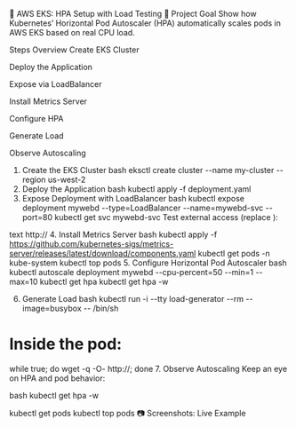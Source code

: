 🚀 AWS EKS: HPA Setup with Load Testing
🎯 Project Goal
Show how Kubernetes’ Horizontal Pod Autoscaler (HPA) automatically scales pods in AWS EKS based on real CPU load.

Steps Overview
Create EKS Cluster

Deploy the Application

Expose via LoadBalancer

Install Metrics Server

Configure HPA

Generate Load

Observe Autoscaling

1. Create the EKS Cluster
bash
eksctl create cluster --name my-cluster --region us-west-2
2. Deploy the Application
bash
kubectl apply -f deployment.yaml
3. Expose Deployment with LoadBalancer
bash
kubectl expose deployment mywebd --type=LoadBalancer --name=mywebd-svc --port=80
kubectl get svc mywebd-svc
Test external access (replace <EXTERNAL-IP>):

text
http://<EXTERNAL-IP>
4. Install Metrics Server
bash
kubectl apply -f https://github.com/kubernetes-sigs/metrics-server/releases/latest/download/components.yaml
kubectl get pods -n kube-system
kubectl top pods
5. Configure Horizontal Pod Autoscaler
bash
kubectl autoscale deployment mywebd --cpu-percent=50 --min=1 --max=10
kubectl get hpa
kubectl get hpa -w

6. Generate Load
bash
kubectl run -i --tty load-generator --rm --image=busybox -- /bin/sh
# Inside the pod:
while true; do wget -q -O- http://<EXTERNAL-IP>; done
7. Observe Autoscaling
Keep an eye on HPA and pod behavior:

bash
kubectl get hpa -w

kubectl get pods
kubectl top pods
📷 Screenshots: Live Example
